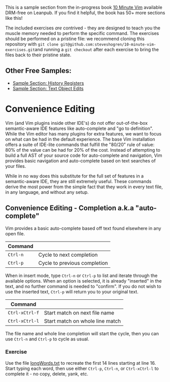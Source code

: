 This is a sample section from the in-progress book
[10 Minute Vim](https://leanpub.com/deliberatevim/) available DRM-free on
Leanpub. If you find it helpful, the book has 50+ more sections like this!

The included exercises _are_ contrived - they are designed to teach you the
muscle memory needed to perform the specific command. The exercises should be
performed on a pristine file: we recommend cloning this repository with `git
clone git@github.com:steveshogren/10-minute-vim-exercises.git`and running a `git
checkout` after each exercise to bring the files back to their pristine state.

## Other Free Samples:
* [Sample Section: History Registers](book\_sample\_history\_registers.md)
* [Sample Section: Text Object Edits](book\_sample\_delimited\_edits.md)

# Convenience Editing

Vim (and Vim plugins inside other IDE's) do not offer out-of-the-box
semantic-aware IDE features like auto-complete and "go to definition". While the
Vim editor has many plugins for extra features, we want to focus on what can be
had in the default experience. The base Vim installation offers a suite of
IDE-lite commands that fulfill the "80/20" rule of value: 80% of the value can
be had for 20% of the cost. Instead of attempting to build a full AST of your
source code for auto-complete and navigation, Vim provides basic navigation and
auto-complete based on text searches of your files.

While in no way does this substitute for the full set of features in a
semantic-aware IDE, they are still extremely useful. These commands derive the
most power from the simple fact that they work in every text file, in any
language, and without any setup.

## Convenience Editing - Completion a.k.a "auto-complete"

Vim provides a basic auto-complete based off text found elsewhere in any open file.

| Command  |                              |
|----------|------------------------------|
| `Ctrl-n` | Cycle to next completion     |
| `Ctrl-p` | Cycle to previous completion |

When in insert mode, type `Ctrl-n` or `Ctrl-p` to list and iterate through the
available options. When an option is selected, it is already "inserted" in the
text, and no further command is needed to "confirm". If you do not wish to use
the inserted text, `Ctrl-p` will return you to your original text.

| Command        |                                 |
|----------------|---------------------------------|
| `Ctrl-xCtrl-f` | Start match on next file name   |
| `Ctrl-xCtrl-l` | Start match on whole line match |

The file name and whole line completion will start the cycle, then you can use
`Ctrl-n` and `Ctrl-p` to cycle as usual.

### Exercise

Use the file [longWords.txt](longWords.txt) to recreate the first 14 lines
starting at line 16. Start typing each word, then use either `Ctrl-p`, `Ctrl-n`,
or `Ctrl-xCtrl-l` to complete it - no copy, delete, yank, etc.
